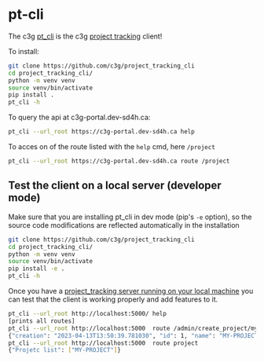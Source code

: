 # pt-cli
The c3g [pt_cli](https://github.com/c3g/project_tracking_cli) is the 
c3g [project tracking](https://github.com/c3g/project_tracking) client!

To install:

```bash
git clone https://github.com/c3g/project_tracking_cli
cd project_tracking_cli/
python -m venv venv
source venv/bin/activate
pip install .
pt_cli -h
```


To query the api at c3g-portal.dev-sd4h.ca:

```bash
pt_cli --url_root https://c3g-portal.dev-sd4h.ca help
```

To acces on of the route listed with the `help` cmd, here `/project`
```bash 
pt_cli --url_root https://c3g-portal.dev-sd4h.ca route /project
```


## Test the client on a local server (developer mode)
Make sure that you are installing pt_cli in dev mode (pip's `-e` option), so the source code modifications 
are reflected automatically in the installation
```bash
git clone https://github.com/c3g/project_tracking_cli
cd project_tracking_cli/
python -m venv venv
source venv/bin/activate
pip install -e .
pt_cli -h
```

Once you have a [project_tracking server running on your local machine](https://github.com/c3g/project_tracking#from-github-with-sqlite-best-for-developer)
you can test that the client is working properly and add features to it.

```bash
pt_cli --url_root http://localhost:5000/ help
[prints all routes]
pt_cli --url_root http://localhost:5000  route /admin/create_project/my-project
{"creation": "2023-04-13T13:50:39.781030", "id": 1, "name": "MY-PROJECT", "tablename": "project"}
pt_cli --url_root http://localhost:5000  route project
{"Projetc list": ["MY-PROJECT"]}
```
